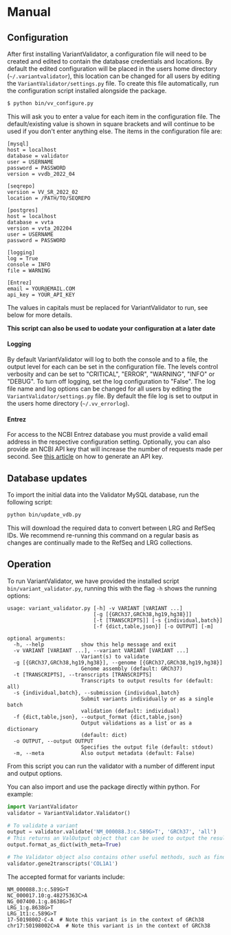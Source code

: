 # Manual

## Configuration

After first installing VariantValidator, a configuration file will need to be created and edited to contain the database credentials and locations. 
By default the edited configuration will be placed in the users home directory (`~/.variantvalidator`), this location can be changed for all users by editing the `VariantValidator/settings.py` file.
To create this file automatically, run the configuration script installed alongside the package.

```bash
$ python bin/vv_configure.py
```

This will ask you to enter a value for each item in the configuration file. 
The default/existing value is shown in square brackets and will continue to be used 
if you don't enter anything else. The items in the configuration file are:

```text
[mysql]
host = localhost
database = validator
user = USERNAME
password = PASSWORD
version = vvdb_2022_04

[seqrepo]
version = VV_SR_2022_02
location = /PATH/TO/SEQREPO

[postgres]
host = localhost
database = vvta
version = vvta_202204
user = USERNAME
password = PASSWORD

[logging]
log = True
console = INFO
file = WARNING

[Entrez]
email = YOUR@EMAIL.COM
api_key = YOUR_API_KEY
```

The values in capitals must be replaced for VariantValidator to run, see below for more details.

**This script can also be used to uodate your configuration at a later date**

#### Logging

By default VariantValidator will log to both the console and to a file, the output level for each can be set in the configuration file.
The levels control verbosity and can be set to "CRITICAL", "ERROR", "WARNING", "INFO" or "DEBUG". To turn off logging, set the log configuration to "False". The log file name and
log options can be changed for all users by editing the `VariantValidator/settings.py` file. By default the file log is 
set to output in the users home directory (`~/.vv_errorlog`).

#### Entrez

For access to the NCBI Entrez database  you must provide a valid email address in 
the respective configuration setting. Optionally, you can also provide an NCBI API key that will increase the number of requests
made per second. See [this article](https://ncbiinsights.ncbi.nlm.nih.gov/2017/11/02/new-api-keys-for-the-e-utilities/) on how to generate an API key.


## Database updates

To import the initial data into the Validator MySQL database, run the following script:

```bash
python bin/update_vdb.py
```

This will download the required data to convert between LRG and RefSeq IDs. We recommend re-running this command on a regular basis as changes are continually made to the RefSeq and LRG collections.  

## Operation

To run VariantValidator, we have provided the installed script `bin/variant_validator.py`, running this with the flag `-h` shows the running options:

```text
usage: variant_validator.py [-h] -v VARIANT [VARIANT ...]
                            [-g [{GRCh37,GRCh38,hg19,hg38}]]
                            [-t [TRANSCRIPTS]] [-s {individual,batch}]
                            [-f {dict,table,json}] [-o OUTPUT] [-m]

optional arguments:
  -h, --help            show this help message and exit
  -v VARIANT [VARIANT ...], --variant VARIANT [VARIANT ...]
                        Variant(s) to validate
  -g [{GRCh37,GRCh38,hg19,hg38}], --genome [{GRCh37,GRCh38,hg19,hg38}]
                        Genome assembly (default: GRCh37)
  -t [TRANSCRIPTS], --transcripts [TRANSCRIPTS]
                        Transcripts to output results for (default: all)
  -s {individual,batch}, --submission {individual,batch}
                        Submit variants individually or as a single batch
                        validation (default: individual)
  -f {dict,table,json}, --output_format {dict,table,json}
                        Output validations as a list or as a dictionary
                        (default: dict)
  -o OUTPUT, --output OUTPUT
                        Specifies the output file (default: stdout)
  -m, --meta            Also output metadata (default: False)
```

From this script you can run the validator with a number of different input and output options.

You can also import and use the package directly within python. For example:

```python
import VariantValidator
validator = VariantValidator.Validator()

# To validate a variant
output = validator.validate('NM_000088.3:c.589G>T', 'GRCh37', 'all')
# This returns an ValOutput object that can be used to output the results in a number of different ways (dictionary, json or table)
output.format_as_dict(with_meta=True)

# The Validator object also contains other useful methods, such as finding all transcripts from a gene ID/symbol
validator.gene2transcripts('COL1A1')
```

The accepted format for variants include:
```text
NM_000088.3:c.589G>T
NC_000017.10:g.48275363C>A
NG_007400.1:g.8638G>T
LRG_1:g.8638G>T
LRG_1t1:c.589G>T
17-50198002-C-A  # Note this variant is in the context of GRCh38
chr17:50198002C>A  # Note this variant is in the context of GRCh38
```

